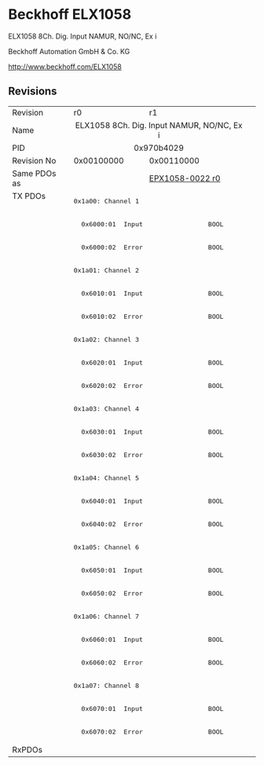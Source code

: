# Beckhoff ELX1058

ELX1058 8Ch. Dig. Input NAMUR, NO/NC, Ex i

Beckhoff Automation GmbH & Co. KG

http://www.beckhoff.com/ELX1058

## Revisions
<table>
<tr>
<td>Revision</td>
<td>r0</td>
<td>r1</td>
</tr>
<tr>
<td>Name</td>
<td colspan=2 align="center">ELX1058 8Ch. Dig. Input NAMUR, NO/NC, Ex i</td>
</tr>
<tr>
<td>PID</td>
<td colspan=2 align="center">0x970b4029</td>
</tr>
<tr>
<td>Revision No</td>
<td>0x00100000</td>
<td>0x00110000</td>
</tr>
<tr>
<td>Same PDOs as</td>
<td></td>
<td><a href="EPX1058-0022.md">EPX1058-0022 r0</a></td>
</tr>
<tr>
<td rowspan=24 valign=top>TX PDOs</td>
<td colspan=2 align="left"><pre>0x1a00: Channel 1</pre></td>
<td></td>
</tr>
<tr>
<td colspan=2 align="left"><pre>  0x6000:01  Input                 BOOL</pre></td>
</tr>
<tr>
<td colspan=2 align="left"><pre>  0x6000:02  Error                 BOOL</pre></td>
</tr>
<tr>
<td colspan=2 align="left"><pre>0x1a01: Channel 2</pre></td>
</tr>
<tr>
<td colspan=2 align="left"><pre>  0x6010:01  Input                 BOOL</pre></td>
</tr>
<tr>
<td colspan=2 align="left"><pre>  0x6010:02  Error                 BOOL</pre></td>
</tr>
<tr>
<td colspan=2 align="left"><pre>0x1a02: Channel 3</pre></td>
</tr>
<tr>
<td colspan=2 align="left"><pre>  0x6020:01  Input                 BOOL</pre></td>
</tr>
<tr>
<td colspan=2 align="left"><pre>  0x6020:02  Error                 BOOL</pre></td>
</tr>
<tr>
<td colspan=2 align="left"><pre>0x1a03: Channel 4</pre></td>
</tr>
<tr>
<td colspan=2 align="left"><pre>  0x6030:01  Input                 BOOL</pre></td>
</tr>
<tr>
<td colspan=2 align="left"><pre>  0x6030:02  Error                 BOOL</pre></td>
</tr>
<tr>
<td colspan=2 align="left"><pre>0x1a04: Channel 5</pre></td>
</tr>
<tr>
<td colspan=2 align="left"><pre>  0x6040:01  Input                 BOOL</pre></td>
</tr>
<tr>
<td colspan=2 align="left"><pre>  0x6040:02  Error                 BOOL</pre></td>
</tr>
<tr>
<td colspan=2 align="left"><pre>0x1a05: Channel 6</pre></td>
</tr>
<tr>
<td colspan=2 align="left"><pre>  0x6050:01  Input                 BOOL</pre></td>
</tr>
<tr>
<td colspan=2 align="left"><pre>  0x6050:02  Error                 BOOL</pre></td>
</tr>
<tr>
<td colspan=2 align="left"><pre>0x1a06: Channel 7</pre></td>
</tr>
<tr>
<td colspan=2 align="left"><pre>  0x6060:01  Input                 BOOL</pre></td>
</tr>
<tr>
<td colspan=2 align="left"><pre>  0x6060:02  Error                 BOOL</pre></td>
</tr>
<tr>
<td colspan=2 align="left"><pre>0x1a07: Channel 8</pre></td>
</tr>
<tr>
<td colspan=2 align="left"><pre>  0x6070:01  Input                 BOOL</pre></td>
</tr>
<tr>
<td colspan=2 align="left"><pre>  0x6070:02  Error                 BOOL</pre></td>
</tr>
<tr>
<td>RxPDOs</td>
<td colspan=2 align="left"></td>
</tr>
</table>
